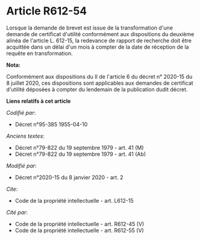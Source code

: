 # Article R612-54

Lorsque la demande de brevet est issue de la transformation d'une demande de certificat d'utilité conformément aux
dispositions du deuxième alinéa de l'article L. 612-15, la redevance de rapport de recherche doit être acquittée dans un
délai d'un mois à compter de la date de réception de la requête en transformation.

**Nota:**

Conformément aux dispositions du II de l'article 6 du décret n° 2020-15 du 8 juillet 2020, ces dispositions sont applicables
aux demandes de certificat d'utilité déposées à compter du lendemain de la publication dudit décret.

**Liens relatifs à cet article**

_Codifié par_:

  - Décret n°95-385 1955-04-10

_Anciens textes_:

  - Décret n°79-822 du 19 septembre 1979 - art. 41 (M)
  - Décret n°79-822 du 19 septembre 1979 - art. 41 (Ab)

_Modifié par_:

  - Décret n°2020-15 du 8 janvier 2020 - art. 2

_Cite_:

  - Code de la propriété intellectuelle - art. L612-15

_Cité par_:

  - Code de la propriété intellectuelle - art. R612-45 (V)
  - Code de la propriété intellectuelle - art. R612-55 (V)
